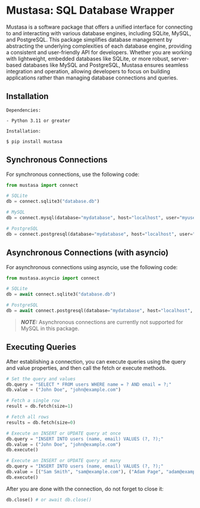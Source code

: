 # Mustasa: SQL Database Wrapper

Mustasa is a software package that offers a unified interface for connecting to and interacting with various database engines, including SQLite, MySQL, and PostgreSQL. This package simplifies database management by abstracting the underlying complexities of each database engine, providing a consistent and user-friendly API for developers. Whether you are working with lightweight, embedded databases like SQLite, or more robust, server-based databases like MySQL and PostgreSQL, Mustasa ensures seamless integration and operation, allowing developers to focus on building applications rather than managing database connections and queries.

## Installation

```
Dependencies:

- Python 3.11 or greater

Installation:

$ pip install mustasa
```

## Synchronous Connections

For synchronous connections, use the following code:

```python
from mustasa import connect

# SQLite
db = connect.sqlite3("database.db")

# MySQL
db = connect.mysql(database="mydatabase", host="localhost", user="myuser", password="mypassword", port=3306)

# PostgreSQL
db = connect.postgresql(database="mydatabase", host="localhost", user="myuser", password="mypassword", port=5432)
```

## Asynchronous Connections (with asyncio)

For asynchronous connections using asyncio, use the following code:

```python
from mustasa.asyncio import connect

# SQLite
db = await connect.sqlite3("database.db")

# PostgreSQL
db = await connect.postgresql(database="mydatabase", host="localhost", user="myuser", password="mypassword", port=5432)
```

> **_NOTE:_** Asynchronous connections are currently not supported for MySQL in this package.

## Executing Queries

After establishing a connection, you can execute queries using the query and value properties, and then call the fetch or execute methods.

```python
# Set the query and values
db.query = "SELECT * FROM users WHERE name = ? AND email = ?;"
db.value = ("John Doe", "john@example.com")

# Fetch a single row
result = db.fetch(size=1)

# Fetch all rows
results = db.fetch(size=0)

# Execute an INSERT or UPDATE query at once
db.query = "INSERT INTO users (name, email) VALUES (?, ?);"
db.value = ("John Doe", "john@example.com")
db.execute()

# Execute an INSERT or UPDATE query at many
db.query = "INSERT INTO users (name, email) VALUES (?, ?);"
db.value = [("Sam Smith", "sam@example.com"), ("Adam Page", "adam@example.com")]
db.execute()
```

After you are done with the connection, do not forget to close it:

```python
db.close() # or await db.close()
```
